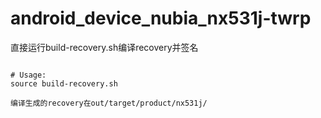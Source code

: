 # android_device_nubia_nx531j-twrp
直接运行build-recovery.sh编译recovery并签名
```

# Usage:
source build-recovery.sh

编译生成的recovery在out/target/product/nx531j/
